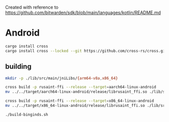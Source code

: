 Created with reference to https://github.com/bitwarden/sdk/blob/main/languages/kotlin/README.md

# Android

```bash
cargo install cross
cargo install cross --locked --git https://github.com/cross-rs/cross.git --rev 185398b1b885820515a212de720a306b08e2c8c9
```

## building
```bash
mkdir -p ./lib/src/main/jniLibs/{arm64-v8a,x86_64}

cross build -p rusaint-ffi --release --target=aarch64-linux-android
mv ../../target/aarch64-linux-android/release/librusaint_ffi.so ./lib/src/main/jniLibs/arm64-v8a/librusaint_ffi.so

cross build -p rusaint-ffi --release --target=x86_64-linux-android
mv ../../target/x86_64-linux-android/release/librusaint_ffi.so ./lib/src/main/jniLibs/x86_64/librusaint_ffi.so
```

```bash
./build-binginds.sh
```